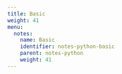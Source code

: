 ```yaml
---
title: Basic
weight: 41
menu:
  notes:
    name: Basic
    identifier: notes-python-basic
    parent: notes-python
    weight: 41
---
```


